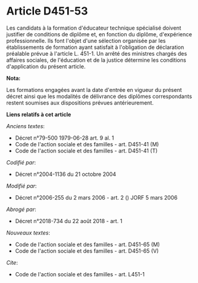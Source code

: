 # Article D451-53

Les candidats à la formation d'éducateur technique spécialisé doivent justifier de conditions de diplôme et, en fonction du
diplôme, d'expérience professionnelle. Ils font l'objet d'une sélection organisée par les établissements de formation ayant
satisfait à l'obligation de déclaration préalable prévue à l'article L. 451-1. Un arrêté des ministres chargés des affaires
sociales, de l'éducation et de la justice détermine les conditions d'application du présent article.

**Nota:**

Les formations engagées avant la date d'entrée en vigueur du présent décret ainsi que les modalités de délivrance des
diplômes correspondants restent soumises aux dispositions prévues antérieurement.

**Liens relatifs à cet article**

_Anciens textes_:

  - Décret n°79-500 1979-06-28 art. 9 al. 1
  - Code de l'action sociale et des familles - art. D451-41 (M)
  - Code de l'action sociale et des familles - art. D451-41 (T)

_Codifié par_:

  - Décret n°2004-1136 du 21 octobre 2004

_Modifié par_:

  - Décret n°2006-255 du 2 mars 2006 - art. 2 () JORF 5 mars 2006

_Abrogé par_:

  - Décret n°2018-734 du 22 août 2018 - art. 1

_Nouveaux textes_:

  - Code de l'action sociale et des familles - art. D451-65 (M)
  - Code de l'action sociale et des familles - art. D451-65 (V)

_Cite_:

  - Code de l'action sociale et des familles - art. L451-1
